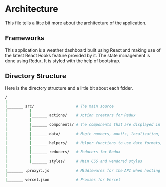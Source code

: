 # Architecture

This file tells a little bit more about the architecture of the application.

## Frameworks

This application is a weather dashboard built using React and making use of the
latest React Hooks feature provided by it. The state management is done using Redux.
It is styled with the help of bootstrap.

## Directory Structure

Here is the directory structure and a little bit about each folder.

```sh
/
|
|_______ src/                   # The main source
|          |
|          |_______ actions/    # Action creators for Redux
|          |
|          |_______ components/ # The components that are displayed in the application
|          |
|          |_______ data/       # Magic numbers, months, localization, coordinates, etc.
|          |
|          |_______ helpers/    # Helper functions to use date formats, process dClimate data, etc.
|          |
|          |_______ reducers/   # Reducers for Redux
|          |
|          |_______ styles/     # Main CSS and vendored styles
|
|_______ .proxyrc.js            # Middlewares for the API when hosting through Parcel
|
|_______ vercel.json            # Proxies for Vercel
```
